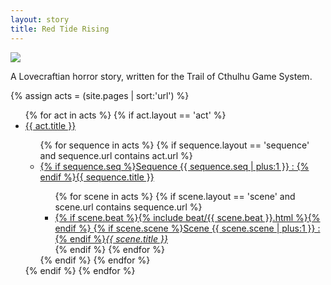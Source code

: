 ```yaml
---
layout: story
title: Red Tide Rising
---
```


<img src="{{site.baseurl}}/assets/logo.png" style="margin-left:auto; margin-right:auto; display:block;">


A Lovecraftian horror story, written for the Trail of Cthulhu Game System.

{% assign acts = (site.pages | sort:'url') %}
<ul>
{% for act in acts %}
  {% if act.layout == 'act' %}
    <li><a href="{{ site.baseurl }}{{ act.url }}">{{ act.title }}</a></li>
    <ul>
    {% for sequence in acts %}
      {% if sequence.layout == 'sequence' and sequence.url contains act.url %}
        <li><a href="{{ site.baseurl }}{{ sequence.url }}">{% if sequence.seq %}Sequence {{ sequence.seq | plus:1 }} : {% endif %}{{ sequence.title }}</a></li>
        <ul class="fa-ul">
        {% for scene in acts %}
          {% if scene.layout == 'scene' and scene.url contains sequence.url %}
            <li><a href="{{ site.baseurl }}{{ scene.url }}">
            <span class="beat">
            {% if scene.beat %}{% include beat/{{ scene.beat }}.html %}{% endif %}
            </span>
            {% if scene.scene %}Scene {{ scene.scene | plus:1 }} : {% endif %}<i>{{ scene.title }}</i></a></li>
          {% endif %}
          {% endfor %}
        </ul>
      {% endif %}
      {% endfor %}
    </ul>
  {% endif %}
{% endfor %}
</ul>









